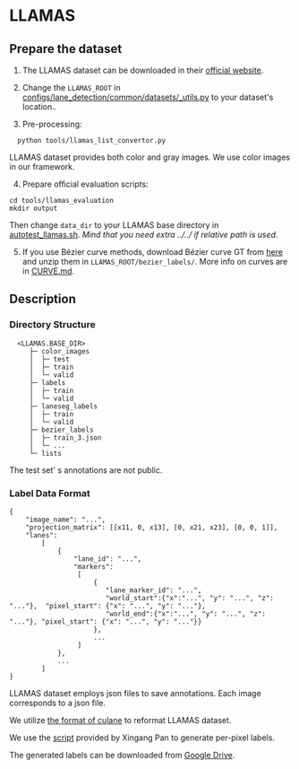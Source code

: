 # LLAMAS

## Prepare the dataset

1. The LLAMAS dataset can be downloaded in their [official website](https://unsupervised-llamas.com/llamas/).

2. Change the `LLAMAS_ROOT` in [configs/lane_detection/common/datasets/_utils.py](../../configs/lane_detection/common/datasets/_utils.py) to your dataset's location..

3. Pre-processing:

```
  python tools/llamas_list_convertor.py
```

LLAMAS dataset provides both color and gray images. We use color images in our framework.

4. Prepare official evaluation scripts:

```
cd tools/llamas_evaluation
mkdir output
```

Then change `data_dir` to your LLAMAS base directory in [autotest_llamas.sh](../../autotest_llamas.sh). *Mind that you need extra ../../ if relative path is used.*

5. If you use Bézier curve methods, download Bézier curve GT from [here](https://drive.google.com/file/d/1klugsr5lT9SxW0r5oyYjfo2qplt1TyxU/view?usp=sharing) and unzip them in `LLAMAS_ROOT/bezier_labels/`. More info on curves are in [CURVE.md](../CURVE.md).

## Description

### Directory Structure

```
  <LLAMAS.BASE_DIR>
     ├─ color_images    
     │  ├─ test
     │  ├─ train
     │  └─ valid
     ├─ labels    
     │  ├─ train
     │  └─ valid
     ├─ laneseg_labels
     │  ├─ train
     │  └─ valid
     ├─ bezier_labels
     │  ├─ train_3.json
     │  └─ ... 
     └─ lists
```

The test set' s annotations are not public.

### Label Data Format

```
{
    "image_name": "...",
    "projection_matrix": [[x11, 0, x13], [0, x21, x23], [0, 0, 1]],
    "lanes":
        [
            {
                "lane_id": "...", 
                "markers": 
                 [
                     {
                        "lane_marker_id": "...", 
                        "world_start":{"x":"...", "y": "...", "z": "..."},  "pixel_start": {"x": "...", "y": "..."},
                        "world_end":{"x":"...", "y": "...", "z": "..."}, "pixel_start": {"x": "...", "y": "..."}}
                     },
                     ...                 
                 ]
            },
            ...     
        ]
}
```

LLAMAS dataset employs json files to save annotations. Each image corresponds to a json file. 

We utilize [the format of culane](CULANE.md) to reformat LLAMAS dataset. 

We use the [script](https://github.com/XingangPan/seg_label_generate) provided by Xingang Pan to generate per-pixel labels.

The generated labels can be downloaded from [Google Drive](https://drive.google.com/file/d/1XA4nRLuAzsjJUSUs4HCjz7dksI9dHDNd/view?usp=sharing).





